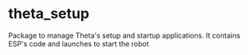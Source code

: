# theta_setup
Package to manage Theta's setup and startup applications. It contains ESP's code and launches to start the robot 
